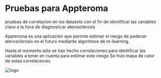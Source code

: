 # Pruebas para Appteroma
pruebas de correlacion en los datasets con el fin de identificar las variables clave a la hora de diagnosticar aterosclerosis 

Appteroma es una aplicación que permite estimar el riesgo de padecer aterosclerosis en el futuro mediante algortimos de m-learning.

Hasta el momento sólo se han hecho correlaciones para identificar las variables a tener en cuenta para estimar este riesgo
Se hizo mapa de calor de estas correlaciones


![logo](https://scontent.fbaq1-1.fna.fbcdn.net/v/t1.0-9/57204044_10216921796031635_3376199660250071040_n.jpg?_nc_cat=102&_nc_ht=scontent.fbaq1-1.fna&oh=f86a3745fa62ad410f7c6942139e8cc7&oe=5D4C7D31)
